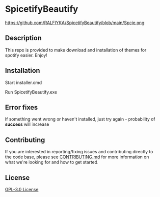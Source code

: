 # SpicetifyBeautify

https://github.com/RALFIYKA/SpicetifyBeautify/blob/main/Spcie.png

## Description

This repo is provided to make download and installation of themes for spotify easier. Enjoy!

## Installation

Start installer.cmd

Run SpicetifyBeautify.exe

## Error fixes

If something went wrong or haven't installed, just try again - probability of **success** will increase

## Contributing

If you are interested in reporting/fixing issues and contributing directly to the code base, please see [CONTRIBUTING.md](https://github.com/RALFIYKA/SpicetifyBeautify/blob/main/CONTRIBUTING.md) for more information on what we're looking for and how to get started.

## License

[GPL-3.0 License](https://github.com/RALFIYKA/Spicetify-themes-app/blob/main/LICENSE)
